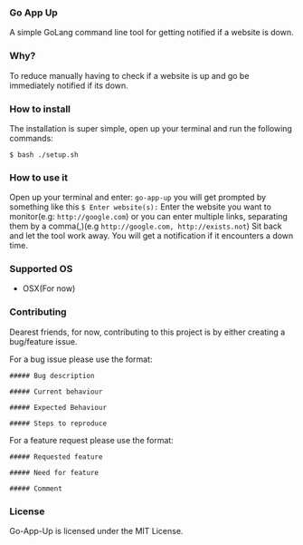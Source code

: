 ### Go App Up
A simple GoLang command line tool for getting notified if a website is down.

### Why?
To reduce manually having to check if a website is up and go be immediately notified if its down.

### How to install
The installation is super simple, open up your terminal and run the following commands:
```
$ bash ./setup.sh
```

### How to use it
Open up your terminal and enter:
`go-app-up`
you will get prompted by something like this
`$ Enter website(s):`
Enter the website you want to monitor(e.g: `http://google.com`) or you can enter multiple links,
separating them by a comma(,)(e.g `http://google.com, http://exists.not`)
Sit back and let the tool work away. You will get a notification if it encounters a down time.

### Supported OS
 - OSX(For now)

### Contributing
Dearest friends,
for now, contributing to this project is by either creating a bug/feature issue.

For a bug issue please use the format:
```
##### Bug description

##### Current behaviour

##### Expected Behaviour

##### Steps to reproduce
```

For a feature request please use the format:
```
##### Requested feature

##### Need for feature

##### Comment
```

### License
Go-App-Up is licensed under the MIT License.
